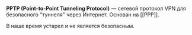 **PPTP (Point-to-Point Tunneling Protocol)** — сетевой протокол VPN для безопасного "туннеля" через Интернет. Основан на [[PPP]].

В наше время устарел и не является безопасным.